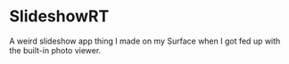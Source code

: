 # SlideshowRT
A weird slideshow app thing I made on my Surface when I got fed up with the built-in photo viewer.
